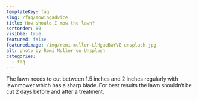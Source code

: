 ```yaml
---
templateKey: faq
slug: /faq/mowingadvice
title: How should I mow the lawn?
sortorder: 80
visible: true
featured: false
featuredimage: /img/remi-muller-LlHgaeBwYVE-unsplash.jpg
alt: photo by Remi Muller on Unsplash
categories:
  - faq
---
```


The lawn needs to cut between 1.5 inches and 2 inches regularly with lawnmower which has a sharp blade.   For best results the lawn shouldn’t be cut 2 days before and after a treatment.